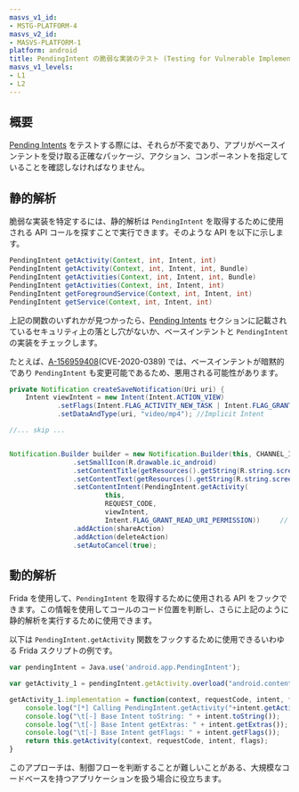 ```yaml
---
masvs_v1_id:
- MSTG-PLATFORM-4
masvs_v2_id:
- MASVS-PLATFORM-1
platform: android
title: PendingIntent の脆弱な実装のテスト (Testing for Vulnerable Implementation of PendingIntent)
masvs_v1_levels:
- L1
- L2
---
```


## 概要

[Pending Intents](../../../Document/0x05h-Testing-Platform-Interaction.md#pending-intents) をテストする際には、それらが不変であり、アプリがベースインテントを受け取る正確なパッケージ、アクション、コンポーネントを指定していることを確認しなければなりません。

## 静的解析

脆弱な実装を特定するには、静的解析は `PendingIntent` を取得するために使用される API コールを探すことで実行できます。そのような API を以下に示します。

```java
PendingIntent getActivity(Context, int, Intent, int)
PendingIntent getActivity(Context, int, Intent, int, Bundle)
PendingIntent getActivities(Context, int, Intent, int, Bundle)
PendingIntent getActivities(Context, int, Intent, int)
PendingIntent getForegroundService(Context, int, Intent, int)
PendingIntent getService(Context, int, Intent, int)
```

上記の関数のいずれかが見つかったら、[Pending Intents](../../../Document/0x05h-Testing-Platform-Interaction.md#pending-intents) セクションに記載されているセキュリティ上の落とし穴がないか、ベースインテントと `PendingIntent` の実装をチェックします。

たとえば、[A-156959408](https://android.googlesource.com/platform/frameworks/base/+/6ae2bd0e59636254c32896f7f01379d1d704f42d "A-156959408")(CVE-2020-0389) では、ベースインテントが暗黙的であり `PendingIntent` も変更可能であるため、悪用される可能性があります。

```java
private Notification createSaveNotification(Uri uri) {
    Intent viewIntent = new Intent(Intent.ACTION_VIEW)
            .setFlags(Intent.FLAG_ACTIVITY_NEW_TASK | Intent.FLAG_GRANT_READ_URI_PERMISSION)
            .setDataAndType(uri, "video/mp4"); //Implicit Intent

//... skip ...


Notification.Builder builder = new Notification.Builder(this, CHANNEL_ID)
                .setSmallIcon(R.drawable.ic_android)
                .setContentTitle(getResources().getString(R.string.screenrecord_name))
                .setContentText(getResources().getString(R.string.screenrecord_save_message))
                .setContentIntent(PendingIntent.getActivity(
                        this,
                        REQUEST_CODE,
                        viewIntent,
                        Intent.FLAG_GRANT_READ_URI_PERMISSION))     // Mutable PendingIntent.
                .addAction(shareAction)
                .addAction(deleteAction)
                .setAutoCancel(true);

```

## 動的解析

Frida を使用して、`PendingIntent` を取得するために使用される API をフックできます。この情報を使用してコールのコード位置を判断し、さらに上記のように静的解析を実行するために使用できます。

以下は `PendingIntent.getActivity` 関数をフックするために使用できるいわゆる Frida スクリプトの例です。

```javascript
var pendingIntent = Java.use('android.app.PendingIntent');

var getActivity_1 = pendingIntent.getActivity.overload("android.content.Context", "int", "android.content.Intent", "int");

getActivity_1.implementation = function(context, requestCode, intent, flags){
    console.log("[*] Calling PendingIntent.getActivity("+intent.getAction()+")");
    console.log("\t[-] Base Intent toString: " + intent.toString());
    console.log("\t[-] Base Intent getExtras: " + intent.getExtras());
    console.log("\t[-] Base Intent getFlags: " + intent.getFlags());
    return this.getActivity(context, requestCode, intent, flags);
}
```

このアプローチは、制御フローを判断することが難しいことがある、大規模なコードベースを持つアプリケーションを扱う場合に役立ちます。
